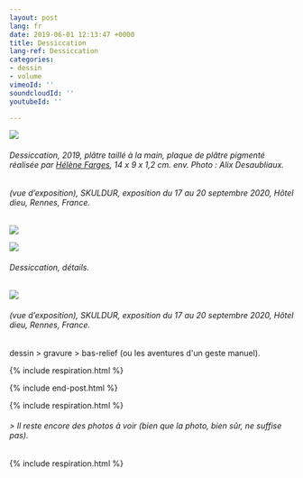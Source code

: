 ```yaml
---
layout: post
lang: fr
date: 2019-06-01 12:13:47 +0000
title: Dessiccation
lang-ref: Dessiccation
categories:
- dessin
- volume
vimeoId: ''
soundcloudId: ''
youtubeId: ''

---
```

![](/mepierdoparaver/imgs/disseccation-01.jpg)

###### _Dessiccation_, 2019, plâtre taillé à la main, plaque de plâtre pigmenté réalisée par [Hélène Farges](https://helenefarges.net/), 14 x 9 x 1,2 cm. env. Photo : Alix Desaubliaux.

###### (vue d’exposition), _SKULDUR_, exposition du 17 au 20 septembre 2020, Hôtel dieu, Rennes, France.

![](/mepierdoparaver/imgs/disseccation-02.jpg)

![](/mepierdoparaver/imgs/disseccation-03.jpg)

###### _Dessiccation_, détails.

![](/mepierdoparaver/imgs/disseccation-04.jpg)

###### (vue d’exposition), _SKULDUR_, exposition du 17 au 20 septembre 2020, Hôtel dieu, Rennes, France.

dessin > gravure > bas-relief (ou les aventures d'un geste manuel).

{% include respiration.html %}

{% include end-post.html %}

{% include respiration.html %}

###### _> Il reste encore des photos à voir (bien que la photo, bien sûr, ne suffise pas)._

{% include respiration.html %}